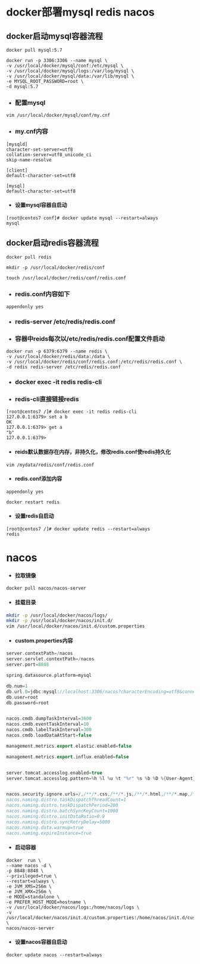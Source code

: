 # docker部署mysql redis nacos

## docker启动mysql容器流程

```
docker pull mysql:5.7
```

```
docker run -p 3306:3306 --name mysql \
-v /usr/local/docker/mysql/conf:/etc/mysql \
-v /usr/local/docker/mysql/logs:/var/log/mysql \
-v /usr/local/docker/mysql/data:/var/lib/mysql \
-e MYSQL_ROOT_PASSWORD=root \
-d mysql:5.7
```

- ### 配置mysql

```
vim /usr/local/docker/mysql/conf/my.cnf
```

- ### my.cnf内容

```
[mysqld]
character-set-server=utf8
collation-server=utf8_unicode_ci
skip-name-resolve

[client]
default-character-set=utf8

[mysql]
default-character-set=utf8
```

- #### 设置mysql容器自启动

```
[root@centos7 conf]# docker update mysql --restart=always
mysql
```



## docker启动redis容器流程

```
docker pull redis
```

```
mkdir -p /usr/local/docker/redis/conf
```

```
touch /usr/local/docker/redis/conf/redis.conf
```

- ### redis.conf内容如下

```
appendonly yes
```

- ### redis-server /etc/redis/redis.conf

- ### 容器中reids每次以/etc/redis/redis.conf配置文件启动

```
docker run -p 6379:6379 --name redis \
-v /usr/local/docker/redis/data:/data \
-v /usr/local/docker/redis/conf/redis.conf:/etc/redis/redis.conf \
-d redis redis-server /etc/redis/redis.conf
```

- ### docker exec -it redis redis-cli

- ### redis-cli直接链接redis

```
[root@centos7 /]# docker exec -it redis redis-cli
127.0.0.1:6379> set a b
OK
127.0.0.1:6379> get a
"b"
127.0.0.1:6379> 

```

- #### reids默认数据存在内存，非持久化，修改redis.conf使redis持久化

```
vim /mydata/redis/conf/redis.conf
```

- #### redis.conf添加内容

```
appendonly yes
```

```
docker restart redis
```

- #### 设置redis自启动

```
[root@centos7 /]# docker update redis --restart=always
redis
```

# nacos

- #### 拉取镜像

```undefined
docker pull nacos/nacos-server
```

- #### 挂载目录

```bash
mkdir -p /usr/local/docker/nacos/logs/
mkdir -p /usr/local/docker/nacos/init.d/
vim /usr/local/docker/nacos/init.d/custom.properties
```

- #### custom.properties内容

```cpp
server.contextPath=/nacos
server.servlet.contextPath=/nacos
server.port=8848

spring.datasource.platform=mysql

db.num=1
db.url.0=jdbc:mysql://localhost:3306/nacos?characterEncoding=utf8&connectTimeout=1000&socketTimeout=3000&autoReconnect=true
db.user=root
db.password=root


nacos.cmdb.dumpTaskInterval=3600
nacos.cmdb.eventTaskInterval=10
nacos.cmdb.labelTaskInterval=300
nacos.cmdb.loadDataAtStart=false

management.metrics.export.elastic.enabled=false

management.metrics.export.influx.enabled=false


server.tomcat.accesslog.enabled=true
server.tomcat.accesslog.pattern=%h %l %u %t "%r" %s %b %D %{User-Agent}i


nacos.security.ignore.urls=/,/**/*.css,/**/*.js,/**/*.html,/**/*.map,/**/*.svg,/**/*.png,/**/*.ico,/console-fe/public/**,/v1/auth/login,/v1/console/health/**,/v1/cs/**,/v1/ns/**,/v1/cmdb/**,/actuator/**,/v1/console/server/**
nacos.naming.distro.taskDispatchThreadCount=1
nacos.naming.distro.taskDispatchPeriod=200
nacos.naming.distro.batchSyncKeyCount=1000
nacos.naming.distro.initDataRatio=0.9
nacos.naming.distro.syncRetryDelay=5000
nacos.naming.data.warmup=true
nacos.naming.expireInstance=true
```

- #### 启动容器

```
docker  run \
--name nacos -d \
-p 8848:8848 \
--privileged=true \
--restart=always \
-e JVM_XMS=256m \
-e JVM_XMX=256m \
-e MODE=standalone \
-e PREFER_HOST_MODE=hostname \
-v /usr/local/docker/nacos/logs:/home/nacos/logs \
-v /usr/local/docker/nacos/init.d/custom.properties:/home/nacos/init.d/custom.properties \
nacos/nacos-server
```

- #### 设置nacos容器自启动

```
docker update nacos --restart=always
```

